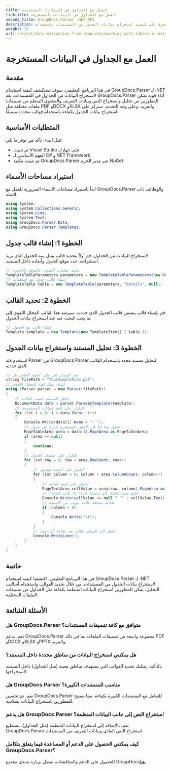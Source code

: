 ```yaml
---
title: العمل مع الجداول في البيانات المستخرجة
linktitle: العمل مع الجداول في البيانات المستخرجة
second_title: GroupDocs.Parser .NET API
description: تعرف على كيفية استخراج بيانات الجدول من المستندات باستخدام GroupDocs.Parser لـ .NET. تحليل المحتوى المنظم بكفاءة باستخدام قوالب محددة مسبقًا.
weight: 12
url: /ar/net/data-extraction-from-templates/working-with-tables-in-extracted-data/
---
```


# العمل مع الجداول في البيانات المستخرجة

## مقدمة
في هذا البرنامج التعليمي، سوف نستكشف كيفية استخدام GroupDocs.Parser لـ .NET لاستخراج البيانات من الجداول في المستندات. تعد GroupDocs.Parser أداة قوية تمكن المطورين من تحليل واستخراج النص وبيانات التعريف والمحتوى المنظم من تنسيقات ملفات مختلفة مثل PDF وDOCX وXLSX والمزيد. وعلى وجه التحديد، سنركز على استخراج بيانات الجدول بكفاءة باستخدام قوالب محددة مسبقًا.
## المتطلبات الأساسية
قبل البدء، تأكد من توفر ما يلي:
- تم تثبيت Visual Studio على جهازك.
- الفهم الأساسي لـ C# و.NET Framework.
- تم تثبيت مكتبة GroupDocs.Parser عبر مدير الحزم NuGet.

## استيراد مساحات الأسماء
ابدأ باستيراد مساحات الأسماء الضرورية للعمل مع GroupDocs.Parser والوظائف ذات الصلة.
```csharp
using System;
using System.Collections.Generic;
using System.Linq;
using System.Text;
using GroupDocs.Parser.Data;
using GroupDocs.Parser.Templates;
```
## الخطوة 1: إنشاء قالب جدول
لاستخراج البيانات من الجداول، قم أولاً بتحديد قالب يمثل بنية الجدول الذي تريد استخراجه. حدد موقع الجدول وأبعاده داخل المستند.
```csharp
// تحديد معلمات الجدول (الموقع والحجم)
TemplateTableParameters parameters = new TemplateTableParameters(new Rectangle(new Point(35, 320), new Size(530, 55)), null);
// إنشاء قالب جدول مع المعلمات
TemplateTable table = new TemplateTable(parameters, "Details", null);
```
## الخطوة 2: تحديد القالب
قم بإنشاء قالب يتضمن قالب الجدول الذي حددته. سيرشد هذا القالب المحلل اللغوي إلى ما يجب البحث عنه عند استخراج بيانات الجدول.
```csharp
// إنشاء قالب مع الجدول
Template template = new Template(new TemplateItem[] { table });
```
## الخطوة 3: تحليل المستند واستخراج بيانات الجدول
استخدم فئة Parser من GroupDocs.Parser لتحليل مستند محدد باستخدام القالب الذي حددته.
```csharp
// حدد المسار إلى ملف العينة الخاص بك
string filePath = "YourSampleFile.pdf";
// إنشاء مثيل لفئة المحلل اللغوي
using (Parser parser = new Parser(filePath))
{
    // تحليل المستند حسب القالب
    DocumentData data = parser.ParseByTemplate(template);
    // التكرار على كافة البيانات المستخرجة
    for (int i = 0; i < data.Count; i++)
    {
        Console.Write(data[i].Name + ": ");
        // تحقق مما إذا كان الحقل المستخرج عبارة عن جدول
        PageTableArea area = data[i].PageArea as PageTableArea;
        if (area == null)
        {
            continue;
        }
        // التكرار على صفوف الجدول
        for (int row = 0; row < area.RowCount; row++)
        {
            // التكرار على أعمدة الجدول
            for (int column = 0; column < area.ColumnCount; column++)
            {
                // احصل على قيمة الخلية
                PageTextArea cellValue = area[row, column].PageArea as PageTextArea;
                // اطبع قيمة الخلية (أو سلسلة فارغة إذا كانت فارغة)
                Console.Write(cellValue == null ? "" : cellValue.Text);
                // طباعة مسافة علامة تبويب بين الأعمدة
                if (column > 0)
                {
                    Console.Write("\t");
                }
            }
            // انتقل إلى السطر التالي بعد طباعة كل صف
            Console.WriteLine();
        }
    }
}
```

## خاتمة
في هذا البرنامج التعليمي، اكتشفنا كيفية استخدام GroupDocs.Parser لـ .NET لاستخراج بيانات الجدول من المستندات. من خلال تحديد القوالب واستخدام أساليب التحليل، يمكن للمطورين استخراج البيانات المنظمة بكفاءة مثل الجداول من تنسيقات الملفات المختلفة.

## الأسئلة الشائعة
### هل GroupDocs.Parser متوافق مع كافة تنسيقات المستندات؟
نعم، يدعم GroupDocs.Parser مجموعة واسعة من تنسيقات الملفات بما في ذلك PDF وDOCX وXLSX وPPTX والمزيد.
### هل يمكنني استخراج البيانات من مناطق محددة داخل المستند؟
بالتأكيد، يمكنك تحديد القوالب التي تستهدف مناطق معينة (مثل الجداول) داخل المستند لاستخراجها.
### هل GroupDocs.Parser مناسب للمستندات الكبيرة؟
نعم، تم تحسين GroupDocs.Parser للتعامل مع المستندات الكبيرة بكفاءة، مما يسمح للمطورين باستخراج البيانات بسلاسة.
### هل يدعم GroupDocs.Parser استخراج النص إلى جانب البيانات المنظمة؟
نعم، بالإضافة إلى استخراج البيانات المنظمة (مثل الجداول)، يستطيع GroupDocs.Parser استخراج النص العادي وبيانات التعريف من المستندات.
### كيف يمكنني الحصول على الدعم أو المساعدة فيما يتعلق بتكامل GroupDocs.Parser؟
 للحصول على الدعم والمناقشات، تفضل بزيارة منتدى مجتمع GroupDocs[هنا](https://forum.groupdocs.com/c/parser/17).